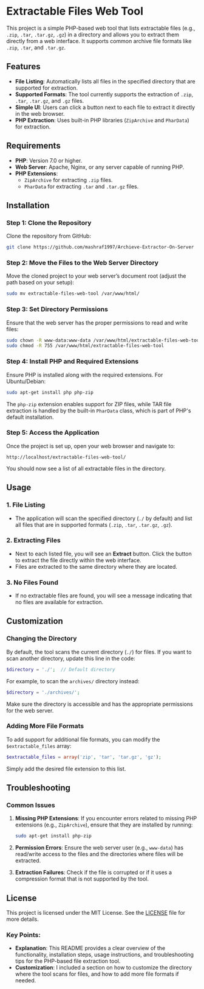 # Extractable Files Web Tool

This project is a simple PHP-based web tool that lists extractable files (e.g., `.zip`, `.tar`, `.tar.gz`, `.gz`) in a directory and allows you to extract them directly from a web interface. It supports common archive file formats like `.zip`, `.tar`, and `.tar.gz`.

## Features

- **File Listing**: Automatically lists all files in the specified directory that are supported for extraction.
- **Supported Formats**: The tool currently supports the extraction of `.zip`, `.tar`, `.tar.gz`, and `.gz` files.
- **Simple UI**: Users can click a button next to each file to extract it directly in the web browser.
- **PHP Extraction**: Uses built-in PHP libraries (`ZipArchive` and `PharData`) for extraction.

## Requirements

- **PHP**: Version 7.0 or higher.
- **Web Server**: Apache, Nginx, or any server capable of running PHP.
- **PHP Extensions**:
  - `ZipArchive` for extracting `.zip` files.
  - `PharData` for extracting `.tar` and `.tar.gz` files.

## Installation

### Step 1: Clone the Repository

Clone the repository from GitHub:

```bash
git clone https://github.com/mashraf1997/Archieve-Extractor-On-Server
```

### Step 2: Move the Files to the Web Server Directory

Move the cloned project to your web server’s document root (adjust the path based on your setup):

```bash
sudo mv extractable-files-web-tool /var/www/html/
```

### Step 3: Set Directory Permissions

Ensure that the web server has the proper permissions to read and write files:

```bash
sudo chown -R www-data:www-data /var/www/html/extractable-files-web-tool
sudo chmod -R 755 /var/www/html/extractable-files-web-tool
```

### Step 4: Install PHP and Required Extensions

Ensure PHP is installed along with the required extensions. For Ubuntu/Debian:

```bash
sudo apt-get install php php-zip
```

The `php-zip` extension enables support for ZIP files, while TAR file extraction is handled by the built-in `PharData` class, which is part of PHP's default installation.

### Step 5: Access the Application

Once the project is set up, open your web browser and navigate to:

```
http://localhost/extractable-files-web-tool/
```

You should now see a list of all extractable files in the directory.

## Usage

### 1. File Listing

- The application will scan the specified directory (`./` by default) and list all files that are in supported formats (`.zip`, `.tar`, `.tar.gz`, `.gz`).

### 2. Extracting Files

- Next to each listed file, you will see an **Extract** button. Click the button to extract the file directly within the web interface.
- Files are extracted to the same directory where they are located.

### 3. No Files Found

- If no extractable files are found, you will see a message indicating that no files are available for extraction.

## Customization

### Changing the Directory

By default, the tool scans the current directory (`./`) for files. If you want to scan another directory, update this line in the code:

```php
$directory = './';  // Default directory
```

For example, to scan the `archives/` directory instead:

```php
$directory = './archives/';
```

Make sure the directory is accessible and has the appropriate permissions for the web server.

### Adding More File Formats

To add support for additional file formats, you can modify the `$extractable_files` array:

```php
$extractable_files = array('zip', 'tar', 'tar.gz', 'gz');
```

Simply add the desired file extension to this list.

## Troubleshooting

### Common Issues

1. **Missing PHP Extensions**: If you encounter errors related to missing PHP extensions (e.g., `ZipArchive`), ensure that they are installed by running:

   ```bash
   sudo apt-get install php-zip
   ```

2. **Permission Errors**: Ensure the web server user (e.g., `www-data`) has read/write access to the files and the directories where files will be extracted.

3. **Extraction Failures**: Check if the file is corrupted or if it uses a compression format that is not supported by the tool.

## License

This project is licensed under the MIT License. See the [LICENSE](LICENSE) file for more details.


### Key Points:

- **Explanation**: This README provides a clear overview of the functionality, installation steps, usage instructions, and troubleshooting tips for the PHP-based file extraction tool.
- **Customization**: I included a section on how to customize the directory where the tool scans for files, and how to add more file formats if needed.
